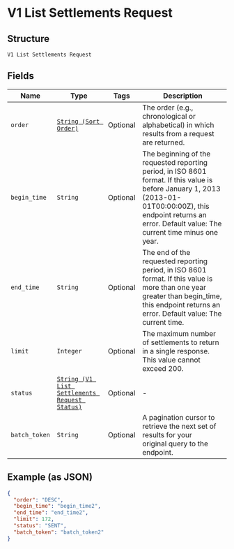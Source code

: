 
# V1 List Settlements Request

## Structure

`V1 List Settlements Request`

## Fields

| Name | Type | Tags | Description |
|  --- | --- | --- | --- |
| `order` | [`String (Sort Order)`](../../doc/models/sort-order.md) | Optional | The order (e.g., chronological or alphabetical) in which results from a request are returned. |
| `begin_time` | `String` | Optional | The beginning of the requested reporting period, in ISO 8601 format. If this value is before January 1, 2013 (2013-01-01T00:00:00Z), this endpoint returns an error. Default value: The current time minus one year. |
| `end_time` | `String` | Optional | The end of the requested reporting period, in ISO 8601 format. If this value is more than one year greater than begin_time, this endpoint returns an error. Default value: The current time. |
| `limit` | `Integer` | Optional | The maximum number of settlements to return in a single response. This value cannot exceed 200. |
| `status` | [`String (V1 List Settlements Request Status)`](../../doc/models/v1-list-settlements-request-status.md) | Optional | - |
| `batch_token` | `String` | Optional | A pagination cursor to retrieve the next set of results for your<br>original query to the endpoint. |

## Example (as JSON)

```json
{
  "order": "DESC",
  "begin_time": "begin_time2",
  "end_time": "end_time2",
  "limit": 172,
  "status": "SENT",
  "batch_token": "batch_token2"
}
```

